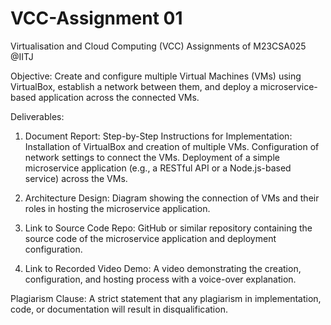 # VCC-Assignment 01 
Virtualisation and Cloud Computing (VCC) Assignments of M23CSA025 @IITJ

Objective:
Create and configure multiple Virtual Machines (VMs) using VirtualBox, establish a network between them, and deploy a microservice-based application across the connected VMs.

Deliverables:


1. Document Report:
    Step-by-Step Instructions for Implementation:
    Installation of VirtualBox and creation of multiple VMs.
    Configuration of network settings to connect the VMs.
    Deployment of a simple microservice application (e.g., a RESTful API or a Node.js-based service) across the VMs.

2. Architecture Design:
    Diagram showing the connection of VMs and their roles in hosting the microservice application.

3. Link to Source Code Repo:
    GitHub or similar repository containing the source code of the microservice application and deployment configuration.

4. Link to Recorded Video Demo:
    A video demonstrating the creation, configuration, and hosting process with a voice-over explanation.

Plagiarism Clause:
A strict statement that any plagiarism in implementation, code, or documentation will result in disqualification.
